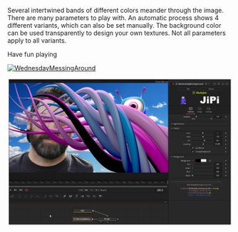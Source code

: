 <!-- +++ DO NOT REMOVE THIS COMMENT +++ DO NOT ADD OR EDIT ANY TEXT BEFORE THIS LINE +++ IT WOULD BE A REALLY BAD IDEA +++ -->

Several intertwined bands of different colors meander through the image. There are many parameters to play with. An automatic process shows 4 different variants, which can also be set manually. The background color can be used transparently to design your own textures. Not all parameters apply to all variants.

Have fun playing

[![WednesdayMessingAround](https://user-images.githubusercontent.com/78935215/199586416-e9cbca39-9d1c-41d2-be33-695a25e075f3.gif)](WednesdayMessingAround.fuse)

[![Thumbnail](WednesdayMessingAround.png)](https://www.shadertoy.com/view/NtcyDn "View on Shadertoy.com")

<!-- +++ DO NOT REMOVE THIS COMMENT +++ DO NOT EDIT ANY TEXT THAT COMES AFTER THIS LINE +++ TRUST ME: JUST DON'T DO IT +++ -->
